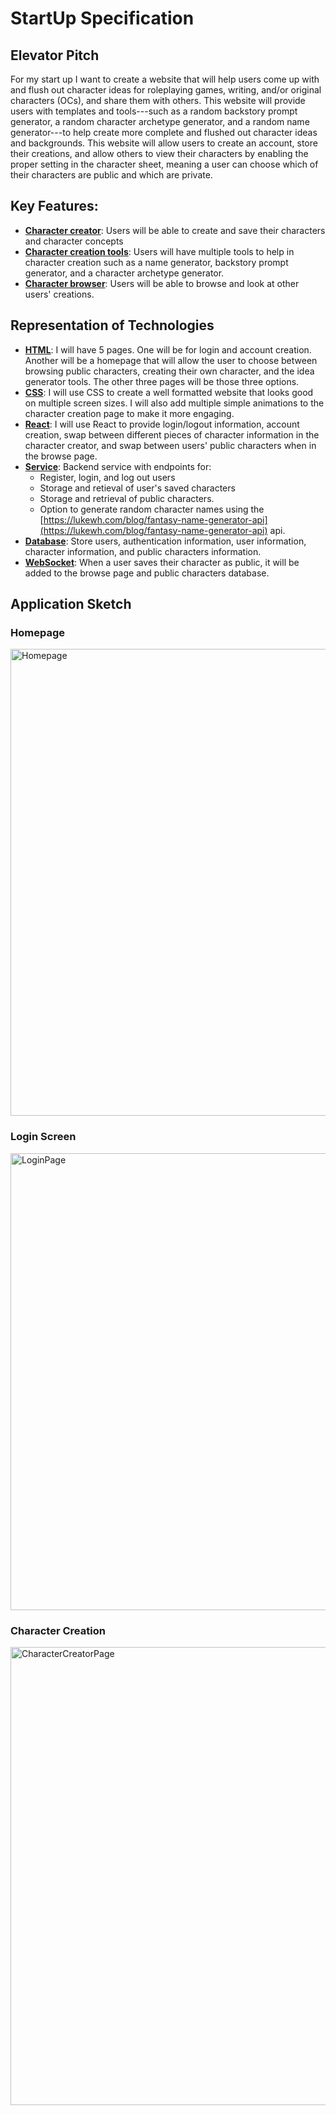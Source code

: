 # StartUp Specification
## Elevator Pitch
  For my start up I want to create a website that will help users come up with and flush out character ideas for roleplaying games, writing, and/or original characters (OCs), and share them with others. This website will provide users with templates and tools---such as a random backstory prompt generator, a random character archetype generator, and a random name generator---to help create more complete and flushed out character ideas and backgrounds. This website will allow users to create an account, store their creations, and allow others to view their characters by enabling the proper setting in the character sheet, meaning a user can choose which of their characters are public and which are private.  

## Key Features:
- <ins>**Character creator**</ins>: Users will be able to create and save their characters and character concepts
- <ins>**Character creation tools**</ins>: Users will have multiple tools to help in character creation such as a name generator, backstory prompt generator, and a character archetype generator.
- <ins>**Character browser**</ins>: Users will be able to browse and look at other users' creations.

## Representation of Technologies
- <ins>**HTML**</ins>: I will have 5 pages. One will be for login and account creation. Another will be a homepage that will allow the user to choose between browsing public characters, creating their own character, and the idea generator tools. The other three pages will be those three options.
- <ins>**CSS**</ins>: I will use CSS to create a well formatted website that looks good on multiple screen sizes. I will also add multiple simple animations to the character creation page to make it more engaging. 
- <ins>**React**</ins>: I will use React to provide login/logout information, account creation, swap between different pieces of character information in the character creator, and swap between users' public characters when in the browse page.
- <ins>**Service**</ins>: Backend service with endpoints for:
    - Register, login, and log out users
    - Storage and retieval of user's saved characters
    - Storage and retrieval of public characters.
    - Option to generate random character names using the [https://lukewh.com/blog/fantasy-name-generator-api](https://lukewh.com/blog/fantasy-name-generator-api) api.
- <ins>**Database**</ins>: Store users, authentication information, user information, character information, and public characters information.
- <ins>**WebSocket**</ins>: When a user saves their character as public, it will be added to the browse page and public characters database.

## Application Sketch
### Homepage
<img width="1206" height="747" alt="Homepage" src="https://github.com/user-attachments/assets/364f478a-6ae3-4e31-b824-c6ca8dbf478b" />

### Login Screen
<img width="1187" height="731" alt="LoginPage" src="https://github.com/user-attachments/assets/cb802954-a16c-4281-a419-fb5ef99d74e2" />

### Character Creation
<img width="1207" height="733" alt="CharacterCreatorPage" src="https://github.com/user-attachments/assets/489776e8-c485-4422-a54b-f1be255aa29e" />



